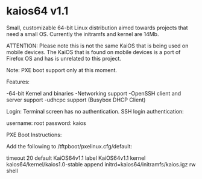 kaios64 v1.1
============

Small, customizable 64-bit Linux distribution aimed towards projects that need a small OS. Currently the initramfs and kernel are 14Mb.

ATTENTION: Please note this is not the same KaiOS that is being used on mobile devices. The KaiOS that is found on mobile devices is a port of Firefox OS and has is unrelated to this project.

Note:
PXE boot support only at this moment.

Features:

-64-bit Kernel and binaries
-Networking support
-OpenSSH client and server support
-udhcpc support (Busybox DHCP Client)

Login:
Terminal screen has no authentication. SSH login authentication:

username: root
password: kaios

PXE Boot Instructions:

Add the following to /tftpboot/pxelinux.cfg/default:

timeout 20
default KaiOS64v1.1
label KaiOS64v1.1
kernel kaios64/kernel/kaios1.0-stable
append initrd=kaios64/initramfs/kaios.igz rw shell
